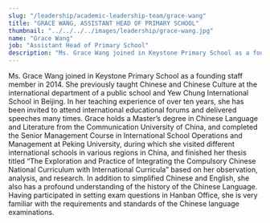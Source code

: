 ```yaml
---
slug: "/leadership/academic-leadership-team/grace-wang"
title: "GRACE WANG, ASSISTANT HEAD OF PRIMARY SCHOOL"
thumbnail: "../../../../images/leadership/grace-wang.jpg"
name: "Grace Wang"
job: "Assistant Head of Primary School"
description: "Ms. Grace Wang joined in Keystone Primary School as a founding staff member in 2014. Grace holds a Master’s degree in Chinese Language and Literature from the Communication University of China, and completed the Senior Management Course in International School Operations and Management at Peking University, during which she visited different international schools in various regions in China, and finished her thesis titled “The Exploration and Practice of Integrating the Compulsory Chinese National Curriculum with International Curricula” based on her observation, analysis, and research."
---
```


Ms. Grace Wang joined in Keystone Primary School as a founding staff member in 2014. She previously taught Chinese and Chinese Culture at the international department of a public school and Yew Chung International School in Beijing. In her teaching experience of over ten years, she has been invited to attend international educational forums and delivered speeches many times. Grace holds a Master’s degree in Chinese Language and Literature from the Communication University of China, and completed the Senior Management Course in International School Operations and Management at Peking University, during which she visited different international schools in various regions in China, and finished her thesis titled “The Exploration and Practice of Integrating the Compulsory Chinese National Curriculum with International Curricula” based on her observation, analysis, and research. In addition to simplified Chinese and English, she also has a profound understanding of the history of the Chinese Language. Having participated in setting exam questions in Hanban Office, she is very familiar with the requirements and standards of the Chinese language examinations.
